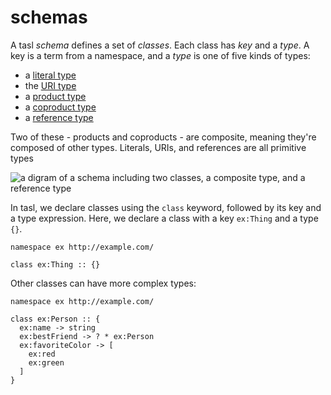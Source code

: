 # schemas

A tasl _schema_ defines a set of _classes_. Each class has _key_ and a _type_. A key is a term from a namespace, and a _type_ is one of five kinds of types:

- a [literal type](/docs/literals)
- the [URI type](/docs/uris)
- a [product type](/docs/products)
- a [coproduct type](/docs/coproducts)
- a [reference type](/docs/references)

Two of these - products and coproducts - are composite, meaning they're composed of other types. Literals, URIs, and references are all primitive types

![a digram of a schema including two classes, a composite type, and a reference type](/images/schema.png)

In tasl, we declare classes using the `class` keyword, followed by its key and a type expression. Here, we declare a class with a key `ex:Thing` and a type `{}`.

```tasl
namespace ex http://example.com/

class ex:Thing :: {}
```

Other classes can have more complex types:

```tasl
namespace ex http://example.com/

class ex:Person :: {
  ex:name -> string
  ex:bestFriend -> ? * ex:Person
  ex:favoriteColor -> [
    ex:red
    ex:green
  ]
}
```
